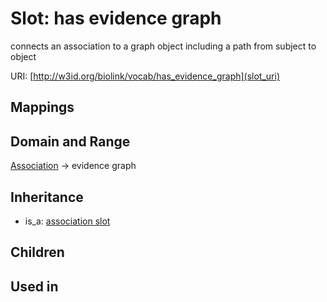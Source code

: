 # Slot: has evidence graph


connects an association to a graph object including a path from subject to object

URI: [http://w3id.org/biolink/vocab/has_evidence_graph](slot_uri)
## Mappings

## Domain and Range

[Association](Association.md) -> evidence graph
## Inheritance

 *  is_a: [association slot](association_slot.md)
## Children

## Used in

